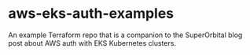 # aws-eks-auth-examples
An example Terraform repo that is a companion to the SuperOrbital blog post about AWS auth with EKS Kubernetes clusters.
